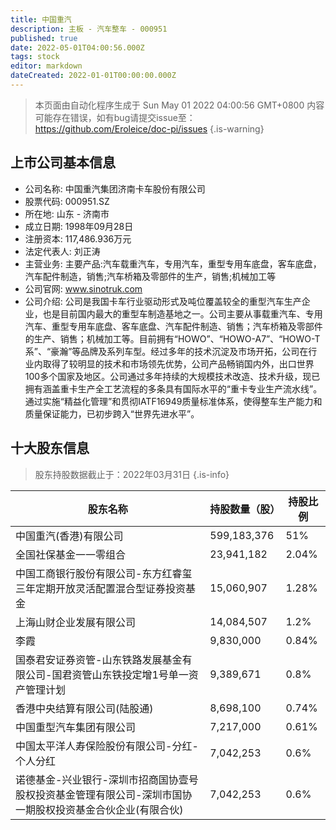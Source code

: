 ```yaml
---
title: 中国重汽
description: 主板 - 汽车整车 - 000951
published: true
date: 2022-05-01T04:00:56.000Z
tags: stock
editor: markdown
dateCreated: 2022-01-01T00:00:00.000Z
---
```


> 本页面由自动化程序生成于 Sun May 01 2022 04:00:56 GMT+0800
> 内容可能存在错误，如有bug请提交issue至：https://github.com/Eroleice/doc-pi/issues
{.is-warning}

## 上市公司基本信息
- 公司名称: 中国重汽集团济南卡车股份有限公司
- 股票代码: 000951.SZ
- 所在地: 山东 - 济南市
- 成立日期: 1998年09月28日
- 注册资本: 117,486.936万元
- 法定代表人: 刘正涛
- 主营业务: 主要产品:汽车载重汽车，专用汽车，重型专用车底盘，客车底盘，汽车配件制造，销售;汽车桥箱及零部件的生产，销售;机械加工等
- 公司官网: www.sinotruk.com
- 公司介绍: 公司是我国卡车行业驱动形式及吨位覆盖较全的重型汽车生产企业，也是目前国内最大的重型车制造基地之一。公司主要从事载重汽车、专用汽车、重型专用车底盘、客车底盘、汽车配件制造、销售；汽车桥箱及零部件的生产、销售；机械加工等。目前拥有“HOWO”、“HOWO-A7”、“HOWO-T系”、“豪瀚”等品牌及系列车型。经过多年的技术沉淀及市场开拓，公司在行业内取得了较明显的技术和市场领先优势，公司产品畅销国内外，出口世界100多个国家及地区。公司通过多年持续的大规模技术改造、技术升级，现已拥有涵盖重卡生产全工艺流程的多条具有国际水平的“重卡专业生产流水线”。通过实施“精益化管理”和贯彻IATF16949质量标准体系，使得整车生产能力和质量保证能力，已初步跨入“世界先进水平”。


## 十大股东信息
> 股东持股数据截止于：2022年03月31日
{.is-info}

| 股东名称 | 持股数量（股） | 持股比例 |
| --- | --- | --- |
| 中国重汽(香港)有限公司 | 599,183,376 | 51% |
| 全国社保基金一一零组合 | 23,941,182 | 2.04% |
| 中国工商银行股份有限公司-东方红睿玺三年定期开放灵活配置混合型证券投资基金 | 15,060,907 | 1.28% |
| 上海山财企业发展有限公司 | 14,084,507 | 1.2% |
| 李霞 | 9,830,000 | 0.84% |
| 国泰君安证券资管-山东铁路发展基金有限公司-国君资管山东铁投定增1号单一资产管理计划 | 9,389,671 | 0.8% |
| 香港中央结算有限公司(陆股通) | 8,698,100 | 0.74% |
| 中国重型汽车集团有限公司 | 7,217,000 | 0.61% |
| 中国太平洋人寿保险股份有限公司-分红-个人分红 | 7,042,253 | 0.6% |
| 诺德基金-兴业银行-深圳市招商国协壹号股权投资基金管理有限公司-深圳市国协一期股权投资基金合伙企业(有限合伙) | 7,042,253 | 0.6% |




